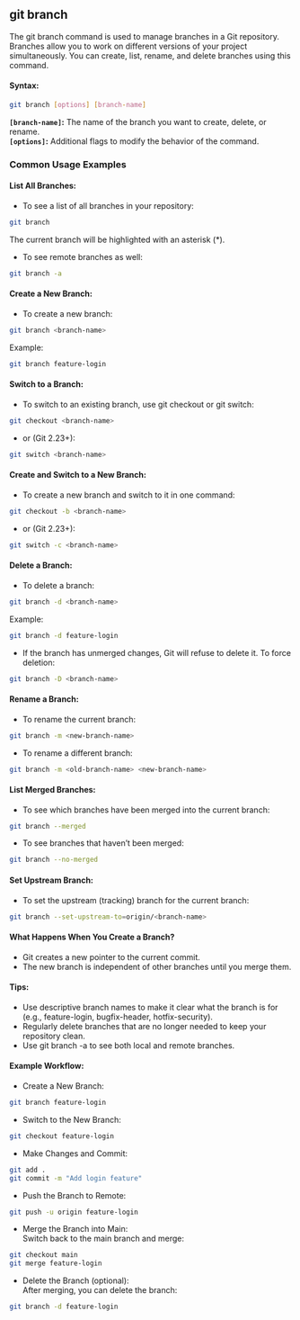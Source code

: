 ## git branch
The git branch command is used to manage branches in a Git repository. Branches allow you to work on different versions of your project simultaneously. You can create, list, rename, and delete branches using this command.
#### Syntax:
```bash
git branch [options] [branch-name]
```
**`[branch-name]`:** The name of the branch you want to create, delete, or rename.  
**`[options]`:** Additional flags to modify the behavior of the command.
### Common Usage Examples
#### List All Branches:
- To see a list of all branches in your repository:
```bash
git branch
```
The current branch will be highlighted with an asterisk (*).
- To see remote branches as well:
```bash
git branch -a
```
#### Create a New Branch:
- To create a new branch:
```bash
git branch <branch-name>
```
Example:
```bash
git branch feature-login
```
#### Switch to a Branch:
- To switch to an existing branch, use git checkout or git switch:
``` bash
git checkout <branch-name>
```
- or (Git 2.23+):
```bash
git switch <branch-name>
```
#### Create and Switch to a New Branch:
- To create a new branch and switch to it in one command:
```bash
git checkout -b <branch-name>
```
- or (Git 2.23+):
```bash
git switch -c <branch-name>
```
#### Delete a Branch:
- To delete a branch:
```bash
git branch -d <branch-name>
```
Example:
```bash
git branch -d feature-login
```
- If the branch has unmerged changes, Git will refuse to delete it. To force deletion:
```bash
git branch -D <branch-name>
```
#### Rename a Branch:
- To rename the current branch:
```bash
git branch -m <new-branch-name>
```
- To rename a different branch:
```bash
git branch -m <old-branch-name> <new-branch-name>
```
#### List Merged Branches:
- To see which branches have been merged into the current branch:
```bash
git branch --merged
```
- To see branches that haven’t been merged:
```bash
git branch --no-merged
```
#### Set Upstream Branch:
- To set the upstream (tracking) branch for the current branch:
```bash
git branch --set-upstream-to=origin/<branch-name>
```
#### What Happens When You Create a Branch?
- Git creates a new pointer to the current commit.
- The new branch is independent of other branches until you merge them.
#### Tips:
- Use descriptive branch names to make it clear what the branch is for (e.g., feature-login, bugfix-header, hotfix-security).
- Regularly delete branches that are no longer needed to keep your repository clean.
- Use git branch -a to see both local and remote branches.
#### Example Workflow:
- Create a New Branch:
```bash
git branch feature-login
```
- Switch to the New Branch:
```bash
git checkout feature-login
```
- Make Changes and Commit:
```bash
git add .
git commit -m "Add login feature"
```
- Push the Branch to Remote:
```bash
git push -u origin feature-login
```
- Merge the Branch into Main:  
Switch back to the main branch and merge:
```bash
git checkout main
git merge feature-login
```
- Delete the Branch (optional):  
After merging, you can delete the branch:
```bash
git branch -d feature-login
```
